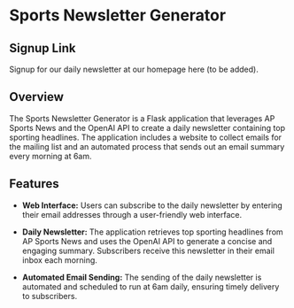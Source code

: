 # Sports Newsletter Generator

## Signup Link
Signup for our daily newsletter at our homepage here (to be added).

## Overview

The Sports Newsletter Generator is a Flask application that leverages AP Sports News and the OpenAI API to create a daily newsletter containing top sporting headlines. The application includes a website to collect emails for the mailing list and an automated process that sends out an email summary every morning at 6am.

## Features

- **Web Interface:** Users can subscribe to the daily newsletter by entering their email addresses through a user-friendly web interface.

- **Daily Newsletter:** The application retrieves top sporting headlines from AP Sports News and uses the OpenAI API to generate a concise and engaging summary. Subscribers receive this newsletter in their email inbox each morning.

- **Automated Email Sending:** The sending of the daily newsletter is automated and scheduled to run at 6am daily, ensuring timely delivery to subscribers.
